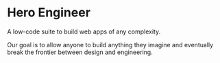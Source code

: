 # Hero Engineer

A low-code suite to build web apps of any complexity. 

Our goal is to allow anyone to build anything they imagine and eventually break the frontier between design and engineering.
